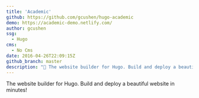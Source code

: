```yaml
---
title: 'Academic'
github: https://github.com/gcushen/hugo-academic
demo: https://academic-demo.netlify.com/
author: gcushen
ssg:
  - Hugo
cms:
  - No Cms
date: 2016-04-26T22:09:15Z
github_branch: master
description: "📝 The website builder for Hugo. Build and deploy a beautiful website in minutes!"
---
```


The website builder for Hugo. Build and deploy a beautiful website in minutes!

